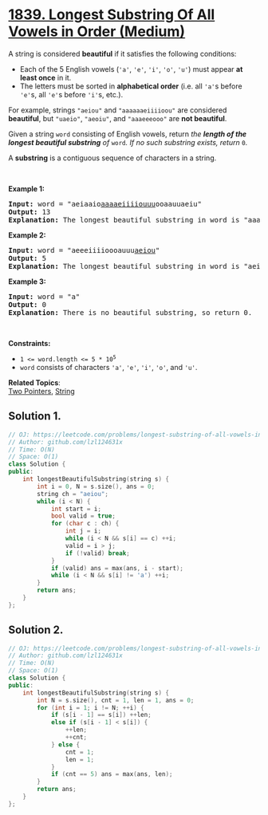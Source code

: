 # [1839. Longest Substring Of All Vowels in Order (Medium)](https://leetcode.com/problems/longest-substring-of-all-vowels-in-order/)

<p>A string is considered <strong>beautiful</strong> if it satisfies the following conditions:</p>

<ul>
	<li>Each of the 5 English vowels (<code>'a'</code>, <code>'e'</code>, <code>'i'</code>, <code>'o'</code>, <code>'u'</code>) must appear <strong>at least once</strong> in it.</li>
	<li>The letters must be sorted in <strong>alphabetical order</strong> (i.e. all <code>'a'</code>s before <code>'e'</code>s, all <code>'e'</code>s before <code>'i'</code>s, etc.).</li>
</ul>

<p>For example, strings <code>"aeiou"</code> and <code>"aaaaaaeiiiioou"</code> are considered <strong>beautiful</strong>, but <code>"uaeio"</code>, <code>"aeoiu"</code>, and <code>"aaaeeeooo"</code> are <strong>not beautiful</strong>.</p>

<p>Given a string <code>word</code> consisting of English vowels, return <em>the <strong>length of the longest beautiful substring</strong> of </em><code>word</code><em>. If no such substring exists, return </em><code>0</code>.</p>

<p>A <strong>substring</strong> is a contiguous sequence of characters in a string.</p>

<p>&nbsp;</p>
<p><strong>Example 1:</strong></p>

<pre><strong>Input:</strong> word = "aeiaaio<u>aaaaeiiiiouuu</u>ooaauuaeiu"
<strong>Output:</strong> 13
<b>Explanation:</b> The longest beautiful substring in word is "aaaaeiiiiouuu" of length 13.</pre>

<p><strong>Example 2:</strong></p>

<pre><strong>Input:</strong> word = "aeeeiiiioooauuu<u>aeiou</u>"
<strong>Output:</strong> 5
<b>Explanation:</b> The longest beautiful substring in word is "aeiou" of length 5.
</pre>

<p><strong>Example 3:</strong></p>

<pre><strong>Input:</strong> word = "a"
<strong>Output:</strong> 0
<b>Explanation:</b> There is no beautiful substring, so return 0.
</pre>

<p>&nbsp;</p>
<p><strong>Constraints:</strong></p>

<ul>
	<li><code>1 &lt;= word.length &lt;= 5 * 10<sup>5</sup></code></li>
	<li><code>word</code> consists of characters <code>'a'</code>, <code>'e'</code>, <code>'i'</code>, <code>'o'</code>, and <code>'u'</code>.</li>
</ul>


**Related Topics**:  
[Two Pointers](https://leetcode.com/tag/two-pointers/), [String](https://leetcode.com/tag/string/)

## Solution 1.

```cpp
// OJ: https://leetcode.com/problems/longest-substring-of-all-vowels-in-order/
// Author: github.com/lzl124631x
// Time: O(N)
// Space: O(1)
class Solution {
public:
    int longestBeautifulSubstring(string s) {
        int i = 0, N = s.size(), ans = 0;
        string ch = "aeiou";
        while (i < N) {
            int start = i;
            bool valid = true;
            for (char c : ch) {
                int j = i;
                while (i < N && s[i] == c) ++i;
                valid = i > j;
                if (!valid) break;
            }
            if (valid) ans = max(ans, i - start);
            while (i < N && s[i] != 'a') ++i;
        }
        return ans;
    }
};
```

## Solution 2.

```cpp
// OJ: https://leetcode.com/problems/longest-substring-of-all-vowels-in-order/
// Author: github.com/lzl124631x
// Time: O(N)
// Space: O(1)
class Solution {
public:
    int longestBeautifulSubstring(string s) {
        int N = s.size(), cnt = 1, len = 1, ans = 0;
        for (int i = 1; i != N; ++i) {
            if (s[i - 1] == s[i]) ++len;
            else if (s[i - 1] < s[i]) {
                ++len;
                ++cnt;
            } else {
                cnt = 1;
                len = 1;
            }
            if (cnt == 5) ans = max(ans, len);
        }
        return ans;
    }
};
```
